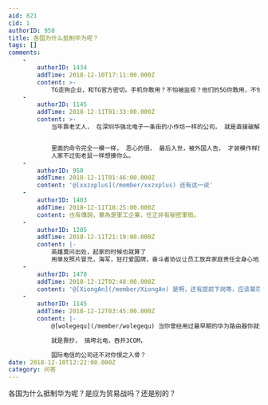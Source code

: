 ```yaml
---
aid: 821
cid: 1
authorID: 950
title: 各国为什么抵制华为呢？
tags: []
comments:
    -
        authorID: 1434
        addTime: 2018-12-10T17:11:00.000Z
        content: >-
            TG走狗企业，和TG官方密切。手机你敢用？不怕被监视？他们的5G你敢用，不怕不监视。华为不是一个正常的企业，就是TG的情报机构，向赵家汇报用户一举一动。另外，还偷窃技术，违反禁令。无恶不作。
    -
        authorID: 1145
        addTime: 2018-12-11T01:33:00.000Z
        content: >-
            当年靠老丈人， 在深圳华强北电子一条街的小作坊一样的公司， 就是直接破解思科的路由， 再倒卖出来的牌子，


            里面的命令完全一模一样， 恶心的很， 最后入世，被外国人告， 才装模作样的改一下命令的名称方式， 你说这样的公司，
            人家不过街老鼠一样想揍你么。
    -
        authorID: 950
        addTime: 2018-12-11T01:46:00.000Z
        content: '@[xxzxplus](/member/xxzxplus) 还有这一说'
    -
        authorID: 1403
        addTime: 2018-12-11T18:25:00.000Z
        content: 也有傳說，華為是軍工企業，任正非有秘密軍銜。
    -
        authorID: 1205
        addTime: 2018-12-11T21:19:00.000Z
        content: |-
            英雄莫问出处，起家的时候也就算了  
            用单反照片冒充，海军，狂打爱国牌，奋斗者协议让员工放弃家庭责任全身心地工作等都巨恶心
    -
        authorID: 1478
        addTime: 2018-12-12T02:48:00.000Z
        content: '@[XiongAn](/member/XiongAn) 是啊，还有提前下岗等，应该菊花厂很多方面给国内企业起了个坏头，影响十分恶劣'
    -
        authorID: 1145
        addTime: 2018-12-12T03:45:00.000Z
        content: |-
            @[wolegequ](/member/wolegequ) 当你曾经用过最早期的华为路由器你就知道了， 当然现在都找不到了。

            就是靠抄， 搞垮北电，吞并3COM，

            国际电信的公司还不对你恨之入骨？
date: 2018-12-10T12:22:00.000Z
category: 问答
---
```


各国为什么抵制华为呢？是应为贸易战吗？还是别的？
